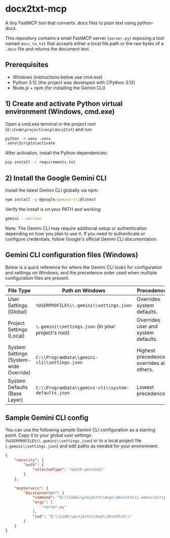 # docx2txt-mcp

A tiny FastMCP tool that converts .docx files to plain text using python-docx.

This repository contains a small FastMCP server (`server.py`) exposing a tool named `docx_to_txt` that accepts either a local file path or the raw bytes of a `.docx` file and returns the document text.

## Prerequisites

- Windows (instructions below use cmd.exe)
- Python 3.12 (the project was developed with CPython 3.12)
- Node.js + npm (for installing the Gemini CLI)

## 1) Create and activate Python virtual environment (Windows, cmd.exe)

Open a cmd.exe terminal in the project root (`d:\Code\projects\mcp\docx2txt`) and run:

```cmd
python -m venv .venv
.venv\Scripts\activate
```

After activation, install the Python dependencies:

```cmd
pip install -r requirements.txt
```

## 2) Install the Google Gemini CLI

Install the latest Gemini CLI globally via npm:

```cmd
npm install -g @google/gemini-cli@latest
```

Verify the install is on your PATH and working:

```cmd
gemini --version
```

Note: The Gemini CLI may require additional setup or authentication depending on how you plan to use it. If you need to authenticate or configure credentials, follow Google's official Gemini CLI documentation.

## Gemini CLI configuration files (Windows)

Below is a quick reference for where the Gemini CLI looks for configuration and settings on Windows, and the precedence order used when multiple configuration files are present.

| File Type | Path on Windows | Precedence |
|---|---|---|
| User Settings (Global) | `%USERPROFILE%\\.gemini\\settings.json` | Overrides system defaults. |
| Project Settings (Local) | `\.gemini\\settings.json` (in your project's root) | Overrides user and system defaults. |
| System Settings (System-wide Override) | `C:\\ProgramData\\gemini-cli\\settings.json` | Highest precedence, overrides all others. |
| System Defaults (Base Layer) | `C:\\ProgramData\\gemini-cli\\system-defaults.json` | Lowest precedence. |

## Sample Gemini CLI config

You can use the following sample Gemini CLI configuration as a starting point. Copy it to your global user settings (`%USERPROFILE%\\.gemini\\settings.json`) or to a local project file (`.gemini\\settings.json`) and edit paths as needed for your environment.

```json
{
	"security": {
		"auth": {
			"selectedType": "oauth-personal"
		}
	},

	"mcpServers": {
		"DocxConverter": {
			"command": "D:\\Code\\projects\\mcp\\docx2txt\\.venv\\Scripts\\python.exe",
			"args": [
				"server.py"
			],
			"cwd": "D:\\Code\\projects\\mcp\\docx2txt\\"
		}
	}
}
```


